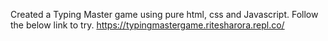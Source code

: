 Created a Typing Master game using pure html, css and Javascript.
Follow the below link to try.
https://typingmastergame.ritesharora.repl.co/
